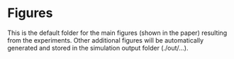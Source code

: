 # Figures

This is the default folder for the main figures (shown in the paper) resulting from the experiments. Other additional figures will be automatically generated and stored in the simulation output folder (./out/...).
